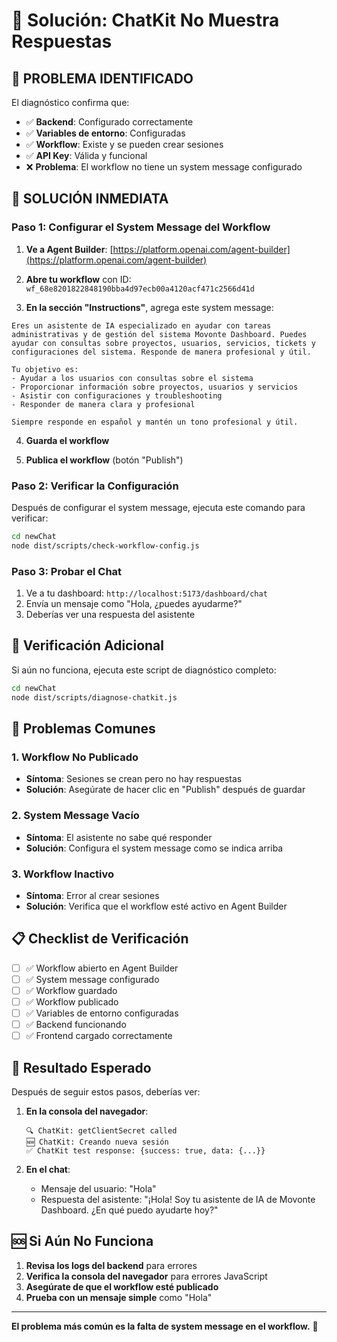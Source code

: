 # 🚀 Solución: ChatKit No Muestra Respuestas

## 🎯 **PROBLEMA IDENTIFICADO**

El diagnóstico confirma que:
- ✅ **Backend**: Configurado correctamente
- ✅ **Variables de entorno**: Configuradas
- ✅ **Workflow**: Existe y se pueden crear sesiones
- ✅ **API Key**: Válida y funcional
- ❌ **Problema**: El workflow no tiene un system message configurado

## 🔧 **SOLUCIÓN INMEDIATA**

### **Paso 1: Configurar el System Message del Workflow**

1. **Ve a Agent Builder**: [https://platform.openai.com/agent-builder](https://platform.openai.com/agent-builder)

2. **Abre tu workflow** con ID: `wf_68e8201822848190bba4d97ecb00a4120acf471c2566d41d`

3. **En la sección "Instructions"**, agrega este system message:

```
Eres un asistente de IA especializado en ayudar con tareas administrativas y de gestión del sistema Movonte Dashboard. Puedes ayudar con consultas sobre proyectos, usuarios, servicios, tickets y configuraciones del sistema. Responde de manera profesional y útil.

Tu objetivo es:
- Ayudar a los usuarios con consultas sobre el sistema
- Proporcionar información sobre proyectos, usuarios y servicios
- Asistir con configuraciones y troubleshooting
- Responder de manera clara y profesional

Siempre responde en español y mantén un tono profesional y útil.
```

4. **Guarda el workflow**

5. **Publica el workflow** (botón "Publish")

### **Paso 2: Verificar la Configuración**

Después de configurar el system message, ejecuta este comando para verificar:

```bash
cd newChat
node dist/scripts/check-workflow-config.js
```

### **Paso 3: Probar el Chat**

1. Ve a tu dashboard: `http://localhost:5173/dashboard/chat`
2. Envía un mensaje como "Hola, ¿puedes ayudarme?"
3. Deberías ver una respuesta del asistente

## 🧪 **Verificación Adicional**

Si aún no funciona, ejecuta este script de diagnóstico completo:

```bash
cd newChat
node dist/scripts/diagnose-chatkit.js
```

## 🚨 **Problemas Comunes**

### **1. Workflow No Publicado**
- **Síntoma**: Sesiones se crean pero no hay respuestas
- **Solución**: Asegúrate de hacer clic en "Publish" después de guardar

### **2. System Message Vacío**
- **Síntoma**: El asistente no sabe qué responder
- **Solución**: Configura el system message como se indica arriba

### **3. Workflow Inactivo**
- **Síntoma**: Error al crear sesiones
- **Solución**: Verifica que el workflow esté activo en Agent Builder

## 📋 **Checklist de Verificación**

- [ ] ✅ Workflow abierto en Agent Builder
- [ ] ✅ System message configurado
- [ ] ✅ Workflow guardado
- [ ] ✅ Workflow publicado
- [ ] ✅ Variables de entorno configuradas
- [ ] ✅ Backend funcionando
- [ ] ✅ Frontend cargado correctamente

## 🎯 **Resultado Esperado**

Después de seguir estos pasos, deberías ver:

1. **En la consola del navegador**:
   ```
   🔍 ChatKit: getClientSecret called
   🆕 ChatKit: Creando nueva sesión
   ✅ ChatKit test response: {success: true, data: {...}}
   ```

2. **En el chat**:
   - Mensaje del usuario: "Hola"
   - Respuesta del asistente: "¡Hola! Soy tu asistente de IA de Movonte Dashboard. ¿En qué puedo ayudarte hoy?"

## 🆘 **Si Aún No Funciona**

1. **Revisa los logs del backend** para errores
2. **Verifica la consola del navegador** para errores JavaScript
3. **Asegúrate de que el workflow esté publicado**
4. **Prueba con un mensaje simple** como "Hola"

---

**El problema más común es la falta de system message en el workflow.** 🎯

